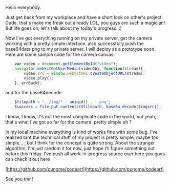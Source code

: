 Hello everybody.

Just get back from my workplace and have a short look on other's project. Dude, that's make me freak out already LOL, you guys are such a magician! But life goes on, let's talk about my today's progress. :) 

Now I've got everything running on my private server, get the camera working with a pretty simple interface. also successfully push the base64data png to my private server. I will deploy as a prototype soon. Here are some sample code for the camera canvas.

```javascript
    var video = document.getElementById("video");
    navigator.webkitGetUserMedia(videoObj, function(stream){
        video.src = window.webkitURL.createObjectURL(stream);
        video.play();
    }, errBack);
```

and for the base64decode

```php
    $filepath = "../img/" . uniqid() . '.png';
    $success = file_put_contents($filepath, base64_decode($imgsrc));
```

I know, I know, it's not the most complicate code in the world, but yeah, that's what I've got so far for the camera. pretty simple eh ?

In my local machine everything is kind of works fine with some bug. I've realized taht the technical stuff of my project is pretty simple, maybe too simple... , but I think for the concept is quite strong. About the stranger algorithm, I'm just random it for now, just hope I'll figure something out before this friday. I've push all work-in-progress source over here you guys can check it out here 

[https://github.com/pungme/codeart](https://github.com/pungme/codeart)


See you tmr !
